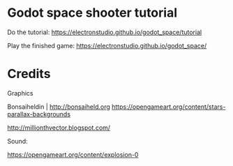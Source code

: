 # Godot space shooter tutorial

Do the tutorial: https://electronstudio.github.io/godot_space/tutorial

Play the finished game: https://electronstudio.github.io/godot_space/

# Credits

Graphics

Bonsaiheldin | http://bonsaiheld.org https://opengameart.org/content/stars-parallax-backgrounds

http://millionthvector.blogspot.com/

Sound:

https://opengameart.org/content/explosion-0

